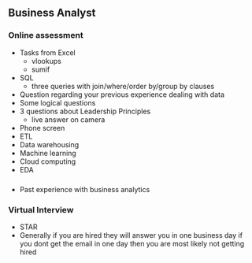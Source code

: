 ## Business Analyst

### Online assessment

- Tasks from Excel
	- vlookups
 	- sumif
- SQL
	- three queries with join/where/order by/group by clauses
- Question regarding your previous experience dealing with data
- Some logical questions
- 3 questions about Leadership Principles
	- live answer on camera
 - Phone screen
 - ETL
 - Data warehousing
 - Machine learning
 - Cloud computing
 - EDA

###
   
 - Past experience with business analytics

### Virtual Interview
- STAR
- Generally if you are hired they will answer you in one business day if you dont get the email in one day then you are most likely not getting hired
